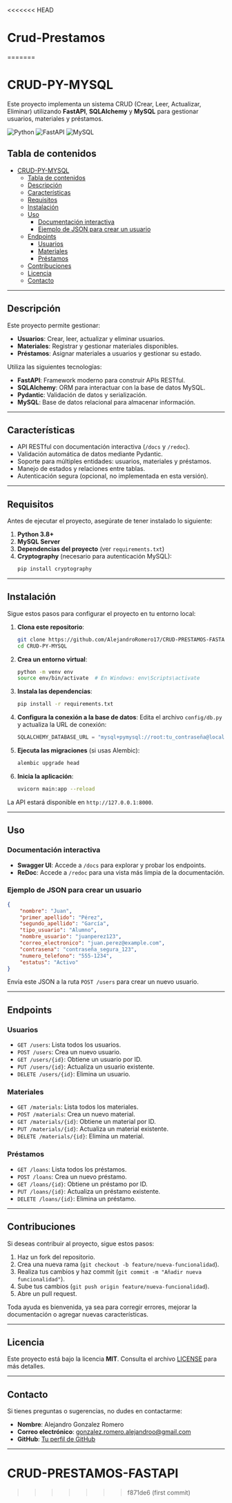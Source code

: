 <<<<<<< HEAD
# Crud-Prestamos
=======
# CRUD-PY-MYSQL

Este proyecto implementa un sistema CRUD (Crear, Leer, Actualizar, Eliminar) utilizando **FastAPI**, **SQLAlchemy** y **MySQL** para gestionar usuarios, materiales y préstamos.

![Python](https://img.shields.io/badge/python-3670A0?style=for-the-badge&logo=python&logoColor=ffdd54)
![FastAPI](https://img.shields.io/badge/FastAPI-005571?style=for-the-badge&logo=fastapi)
![MySQL](https://img.shields.io/badge/mysql-4479A1.svg?style=for-the-badge&logo=mysql&logoColor=white)

## Tabla de contenidos

- [CRUD-PY-MYSQL](#crud-py-mysql)
  - [Tabla de contenidos](#tabla-de-contenidos)
  - [Descripción](#descripción)
  - [Características](#características)
  - [Requisitos](#requisitos)
  - [Instalación](#instalación)
  - [Uso](#uso)
    - [Documentación interactiva](#documentación-interactiva)
    - [Ejemplo de JSON para crear un usuario](#ejemplo-de-json-para-crear-un-usuario)
  - [Endpoints](#endpoints)
    - [Usuarios](#usuarios)
    - [Materiales](#materiales)
    - [Préstamos](#préstamos)
  - [Contribuciones](#contribuciones)
  - [Licencia](#licencia)
  - [Contacto](#contacto)

---

## Descripción

Este proyecto permite gestionar:
- **Usuarios**: Crear, leer, actualizar y eliminar usuarios.
- **Materiales**: Registrar y gestionar materiales disponibles.
- **Préstamos**: Asignar materiales a usuarios y gestionar su estado.

Utiliza las siguientes tecnologías:
- **FastAPI**: Framework moderno para construir APIs RESTful.
- **SQLAlchemy**: ORM para interactuar con la base de datos MySQL.
- **Pydantic**: Validación de datos y serialización.
- **MySQL**: Base de datos relacional para almacenar información.

---

## Características

- API RESTful con documentación interactiva (`/docs` y `/redoc`).
- Validación automática de datos mediante Pydantic.
- Soporte para múltiples entidades: usuarios, materiales y préstamos.
- Manejo de estados y relaciones entre tablas.
- Autenticación segura (opcional, no implementada en esta versión).

---

## Requisitos

Antes de ejecutar el proyecto, asegúrate de tener instalado lo siguiente:

1. **Python 3.8+**
2. **MySQL Server**
3. **Dependencias del proyecto** (ver `requirements.txt`)
4. **Cryptography** (necesario para autenticación MySQL):
   ```bash
   pip install cryptography
   ```

---

## Instalación

Sigue estos pasos para configurar el proyecto en tu entorno local:

1. **Clona este repositorio**:
   ```bash
   git clone https://github.com/AlejandroRomero17/CRUD-PRESTAMOS-FASTAPI
   cd CRUD-PY-MYSQL
   ```

2. **Crea un entorno virtual**:
   ```bash
   python -m venv env
   source env/bin/activate  # En Windows: env\Scripts\activate
   ```

3. **Instala las dependencias**:
   ```bash
   pip install -r requirements.txt
   ```

4. **Configura la conexión a la base de datos**:
   Edita el archivo `config/db.py` y actualiza la URL de conexión:
   ```python
   SQLALCHEMY_DATABASE_URL = "mysql+pymysql://root:tu_contraseña@localhost:3306/base_prueba"
   ```

5. **Ejecuta las migraciones** (si usas Alembic):
   ```bash
   alembic upgrade head
   ```

6. **Inicia la aplicación**:
   ```bash
   uvicorn main:app --reload
   ```

La API estará disponible en `http://127.0.0.1:8000`.

---

## Uso

### Documentación interactiva

- **Swagger UI**: Accede a `/docs` para explorar y probar los endpoints.
- **ReDoc**: Accede a `/redoc` para una vista más limpia de la documentación.

### Ejemplo de JSON para crear un usuario

```json
{
    "nombre": "Juan",
    "primer_apellido": "Pérez",
    "segundo_apellido": "García",
    "tipo_usuario": "Alumno",
    "nombre_usuario": "juanperez123",
    "correo_electronico": "juan.perez@example.com",
    "contrasena": "contraseña_segura_123",
    "numero_telefono": "555-1234",
    "estatus": "Activo"
}
```

Envía este JSON a la ruta `POST /users` para crear un nuevo usuario.

---

## Endpoints

### Usuarios
- `GET /users`: Lista todos los usuarios.
- `POST /users`: Crea un nuevo usuario.
- `GET /users/{id}`: Obtiene un usuario por ID.
- `PUT /users/{id}`: Actualiza un usuario existente.
- `DELETE /users/{id}`: Elimina un usuario.

### Materiales
- `GET /materials`: Lista todos los materiales.
- `POST /materials`: Crea un nuevo material.
- `GET /materials/{id}`: Obtiene un material por ID.
- `PUT /materials/{id}`: Actualiza un material existente.
- `DELETE /materials/{id}`: Elimina un material.

### Préstamos
- `GET /loans`: Lista todos los préstamos.
- `POST /loans`: Crea un nuevo préstamo.
- `GET /loans/{id}`: Obtiene un préstamo por ID.
- `PUT /loans/{id}`: Actualiza un préstamo existente.
- `DELETE /loans/{id}`: Elimina un préstamo.

---

## Contribuciones

Si deseas contribuir al proyecto, sigue estos pasos:

1. Haz un fork del repositorio.
2. Crea una nueva rama (`git checkout -b feature/nueva-funcionalidad`).
3. Realiza tus cambios y haz commit (`git commit -m "Añadir nueva funcionalidad"`).
4. Sube tus cambios (`git push origin feature/nueva-funcionalidad`).
5. Abre un pull request.

Toda ayuda es bienvenida, ya sea para corregir errores, mejorar la documentación o agregar nuevas características.

---

## Licencia

Este proyecto está bajo la licencia **MIT**. Consulta el archivo [LICENSE](LICENSE) para más detalles.

---

## Contacto

Si tienes preguntas o sugerencias, no dudes en contactarme:

- **Nombre**: Alejandro Gonzalez Romero
- **Correo electrónico**: gonzalez.romero.alejandroo@gmail.com
- **GitHub**: [Tu perfil de GitHub](https://github.com/AlejandroRomero17)

---
# CRUD-PRESTAMOS-FASTAPI
>>>>>>> f871de6 (first commit)
